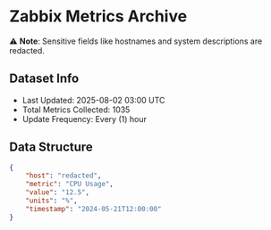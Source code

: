 # Zabbix Metrics Archive

⚠️ **Note**: Sensitive fields like hostnames and system descriptions are redacted.

## Dataset Info
- Last Updated: 2025-08-02 03:00 UTC
- Total Metrics Collected: 1035
- Update Frequency: Every (1) hour

## Data Structure
```json
{
    "host": "redacted",
    "metric": "CPU Usage",
    "value": "12.5",
    "units": "%",
    "timestamp": "2024-05-21T12:00:00"
}
```
